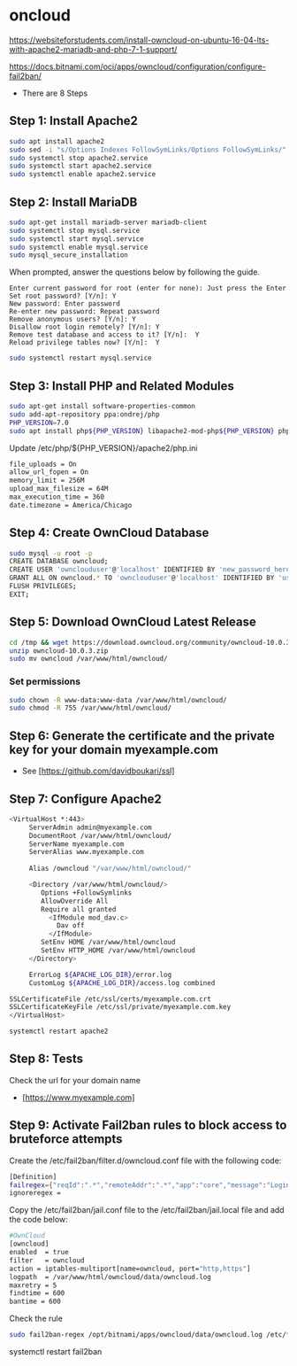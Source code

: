 # oncloud

https://websiteforstudents.com/install-owncloud-on-ubuntu-16-04-lts-with-apache2-mariadb-and-php-7-1-support/

https://docs.bitnami.com/oci/apps/owncloud/configuration/configure-fail2ban/

* There are 8 Steps

## Step 1: Install Apache2

```bash
sudo apt install apache2
sudo sed -i "s/Options Indexes FollowSymLinks/Options FollowSymLinks/" /etc/apache2/apache2.conf
sudo systemctl stop apache2.service
sudo systemctl start apache2.service
sudo systemctl enable apache2.service
```

## Step 2: Install MariaDB

```bash
sudo apt-get install mariadb-server mariadb-client
sudo systemctl stop mysql.service
sudo systemctl start mysql.service
sudo systemctl enable mysql.service
sudo mysql_secure_installation
```
<p>
When prompted, answer the questions below by following the guide.

    Enter current password for root (enter for none): Just press the Enter
    Set root password? [Y/n]: Y
    New password: Enter password
    Re-enter new password: Repeat password
    Remove anonymous users? [Y/n]: Y
    Disallow root login remotely? [Y/n]: Y
    Remove test database and access to it? [Y/n]:  Y
    Reload privilege tables now? [Y/n]:  Y

```bash
sudo systemctl restart mysql.service
```

## Step 3: Install PHP and Related Modules

```bash
sudo apt-get install software-properties-common
sudo add-apt-repository ppa:ondrej/php
PHP_VERSION=7.0
sudo apt install php${PHP_VERSION} libapache2-mod-php${PHP_VERSION} php${PHP_VERSION}-common libapache2-mod-php${PHP_VERSION} php${PHP_VERSION}-mbstring php${PHP_VERSION}-xmlrpc php${PHP_VERSION}-soap php${PHP_VERSION}-ldap php${PHP_VERSION}-gd php${PHP_VERSION}-xml php${PHP_VERSION}-intl php${PHP_VERSION}-json php${PHP_VERSION}-mysql php${PHP_VERSION}-cli php${PHP_VERSION}-mcrypt php${PHP_VERSION}-ldap php${PHP_VERSION}-zip php${PHP_VERSION}-curl
```

Update /etc/php/${PHP_VERSION}/apache2/php.ini

```bash
file_uploads = On
allow_url_fopen = On
memory_limit = 256M
upload_max_filesize = 64M
max_execution_time = 360
date.timezone = America/Chicago
```

## Step 4: Create OwnCloud Database

```bash
sudo mysql -u root -p
CREATE DATABASE owncloud;
CREATE USER 'ownclouduser'@'localhost' IDENTIFIED BY 'new_password_here';
GRANT ALL ON owncloud.* TO 'ownclouduser'@'localhost' IDENTIFIED BY 'user_password_here' WITH GRANT OPTION;
FLUSH PRIVILEGES;
EXIT;
```

## Step 5: Download OwnCloud Latest Release

```bash
cd /tmp && wget https://download.owncloud.org/community/owncloud-10.0.3.zip
unzip owncloud-10.0.3.zip
sudo mv owncloud /var/www/html/owncloud/
```

### Set permissions

```bash
sudo chown -R www-data:www-data /var/www/html/owncloud/
sudo chmod -R 755 /var/www/html/owncloud/
```

## Step 6: Generate the certificate and the private key for your domain myexample.com

* See [https://github.com/davidboukari/ssl]

## Step 7: Configure Apache2

```bash
<VirtualHost *:443>
     ServerAdmin admin@myexample.com
     DocumentRoot /var/www/html/owncloud/
     ServerName myexample.com
     ServerAlias www.myexample.com
  
     Alias /owncloud "/var/www/html/owncloud/"

     <Directory /var/www/html/owncloud/>
        Options +FollowSymlinks
        AllowOverride All
        Require all granted
          <IfModule mod_dav.c>
            Dav off
          </IfModule>
        SetEnv HOME /var/www/html/owncloud
        SetEnv HTTP_HOME /var/www/html/owncloud
     </Directory>

     ErrorLog ${APACHE_LOG_DIR}/error.log
     CustomLog ${APACHE_LOG_DIR}/access.log combined

SSLCertificateFile /etc/ssl/certs/myexample.com.crt
SSLCertificateKeyFile /etc/ssl/private/myexample.com.key
</VirtualHost>
```

```bash
systemctl restart apache2
```
## Step 8: Tests

Check the url for your domain name
* [https://www.myexample.com]


## Step 9: Activate Fail2ban rules to block access to bruteforce attempts

Create the /etc/fail2ban/filter.d/owncloud.conf file with the following code:
```bash
[Definition]
failregex={"reqId":".*","remoteAddr":".*","app":"core","message":"Login failed: '.*' \(Remote IP: '<HOST>\)","level":2,"time":".*"}
ignoreregex =
```

Copy the /etc/fail2ban/jail.conf file to the /etc/fail2ban/jail.local file and add the code below:

```bash
#OwnCloud
[owncloud]
enabled  = true
filter   = owncloud
action = iptables-multiport[name=owncloud, port="http,https"]
logpath  = /var/www/html/owncloud/data/owncloud.log
maxretry = 5
findtime = 600
bantime = 600
```

Check the rule
```bash
sudo fail2ban-regex /opt/bitnami/apps/owncloud/data/owncloud.log /etc/fail2ban/filter.d/owncloud.conf
```

systemctl restart fail2ban
